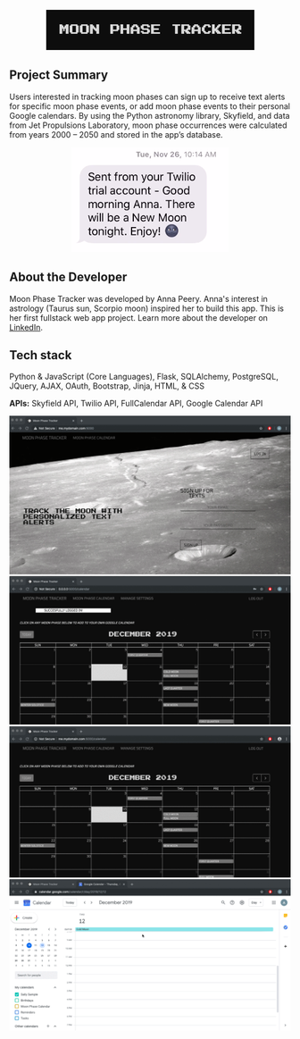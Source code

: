 
<p align='center'>
    <img src="static/img/title.jpg">
</p>

## Project Summary

Users interested in tracking moon phases can sign up to receive text alerts for specific moon phase events, or add moon phase events to their personal Google calendars. By using the Python astronomy library, Skyfield, and data from Jet Propulsions Laboratory, moon phase occurrences were calculated from years 2000 – 2050 and stored in the app’s database.

<p align ='center'>
    <img src='static/img/newmoon.png'>
</p>

## About the Developer

Moon Phase Tracker was developed by Anna Peery. Anna's interest in astrology (Taurus sun, Scorpio moon) inspired her to build this app. This is her first fullstack web app project. Learn more about the developer on [LinkedIn](https://www.linkedin.com/in/avpeery/).

## Tech stack 
Python & JavaScript (Core Languages), Flask, SQLAlchemy, PostgreSQL, JQuery, AJAX,  OAuth, Bootstrap, Jinja, HTML, & CSS


<strong>APIs:</strong> Skyfield API, Twilio API, FullCalendar API, Google Calendar API

![Sign Up](static/img/registrationform.gif)
![Settings](static/img/managesettings.gif)
![Calendar](static/img/oauth.gif)
![Oauth](static/img/coldmoon.gif)
